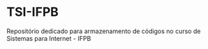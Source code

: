 # TSI-IFPB
Repositório dedicado para armazenamento de códigos no curso de Sistemas para Internet - IFPB
